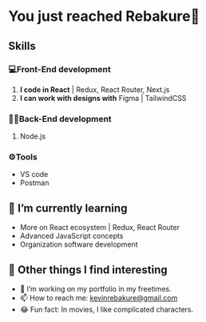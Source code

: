 # You just reached Rebakure👋

## Skills
### 💻Front-End development

1. **I code in React** | Redux, React Router, Next.js
2. **I can work with designs with** Figma | TailwindCSS 
### 🧑‍💻Back-End development
1. Node.js  
### ⚙️Tools
- VS code
- Postman
  
## 🌱 I’m currently learning
- More on React ecosystem | Redux, React Router
- Advanced JavaScript concepts
- Organization software development
  
## 💪 Other things I find interesting
- 🔭 I’m working on my portfolio in my freetimes. 
- 📫 How to reach me: kevinrebakure@gmail.com
- 😂 Fun fact: In movies, I like complicated characters.

